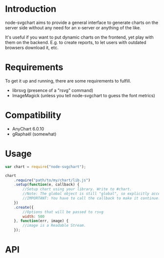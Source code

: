 Introduction
============
node-svgchart aims to provide a general interface to generate charts on the server side without any need for an x-server or anything of the like.

It's useful if you want to put dynamic charts on the frontend, yet play with them on the backend. E.g. to create reports, to let users with outdated browsers download it, etc.

Requirements
============
To get it up and running, there are some requirements to fulfill.

* librsvg (presence of a "rsvg" command)
* ImageMagick (unless you tell node-svgchart to guess the font metrics) 

Compatibility
=============
* AnyChart 6.0.10
* gRaphaël (somewhat)

Usage
=====
```javascript
var chart = require("node-svgchart");

chart
    .require("path/to/my/chart/lib.js")
    .setup(function(e, callback) {
    	//Setup chart using your library. Write to #chart.
    	//Note: The global object is still "global", so explicitly access "e.window".
        //IMPORTANT: You have to call the callback to make it continue. 
    })
    .create({
    	//Options that will be passed to rsvg
    	width: 500
    }, function(err, image) {
    	//image is a Readable Stream.
    });
```

API
===
